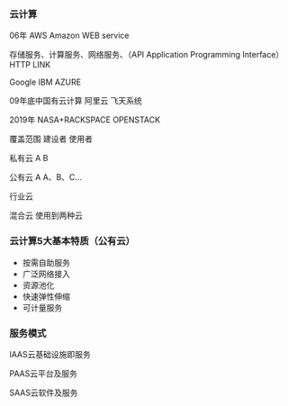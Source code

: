 ### 云计算

06年   AWS   Amazon   WEB  service

存储服务、计算服务、网络服务、（API	Application Programming Interface）HTTP LINK

Google	IBM	AZURE

09年底中国有云计算		阿里云		飞天系统

2019年	NASA+RACKSPACE		OPENSTACK

覆盖范围				建设者			使用者

私有云						A					B

公有云						A					A、B、C...

行业云

混合云						使用到两种云

### 云计算5大基本特质（公有云）

- 按需自助服务
- 广泛网络接入
- 资源池化
- 快速弹性伸缩
- 可计量服务

### 服务模式

IAAS云基础设施即服务

PAAS云平台及服务

SAAS云软件及服务

